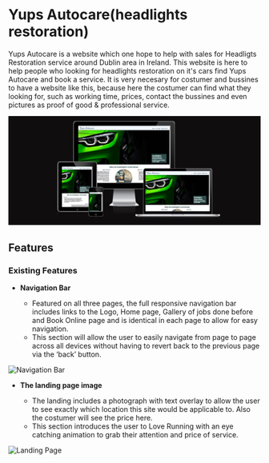# Yups Autocare(headlights restoration)

Yups Autocare is a website which one hope to help with sales for Headligts Restoration service around Dublin area in Ireland. This website is here to help people who looking for headlights restoration on it's cars find Yups Autocare and book a service. It is very necesary for costumer and bussines to have a website like this, because here the costumer can find what they looking for, such as working time, prices, contact the bussines and even pictures as proof of good & professional service.

![Header](https://github.com/Yups11/Project-nr1/blob/main/media/readme-image-1.png)

## Features

### Existing Features

- __Navigation Bar__

  - Featured on all three pages, the full responsive navigation bar includes links to the Logo, Home page, Gallery of jobs done before and Book Online page and is identical in each page to allow for easy navigation.
  - This section will allow the user to easily navigate from page to page across all devices without having to revert back to the previous page via the ‘back’ button.

![Navigation Bar](https://github.com/Yups11/Project-nr1/blob/main/media/readme-features-navbar.png)

- __The landing page image__

  - The landing includes a photograph with text overlay to allow the user to see exactly which location this site would be applicable to. Also the costumer will see the price here.
  - This section introduces the user to Love Running with an eye catching animation to grab their attention and price of service.

![Landing Page](https://github.com/lucyrush/readme-template/blob/main/media/landing-page-image.png)
